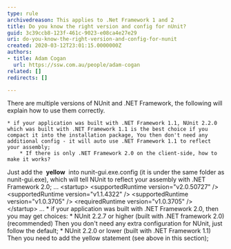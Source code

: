 ```yaml
---
type: rule
archivedreason: This applies to .Net Framework 1 and 2
title: Do you know the right version and config for nUnit?
guid: 3c39ccb8-123f-461c-9023-e08ca4e27e29
uri: do-you-know-the-right-version-and-config-for-nunit
created: 2020-03-12T23:01:15.0000000Z
authors:
- title: Adam Cogan
  url: https://ssw.com.au/people/adam-cogan
related: []
redirects: []

---
```


There are multiple versions of NUnit and .NET Framework, the following will explain how to use them correctly.

<!--endintro-->

    * if your application was built with .NET Framework 1.1, NUnit 2.2.0 which was built with .NET Framework 1.1 is the best choice if you compact it into the installation package, You then don't need any additional config - it will auto use .NET Framework 1.1 to reflect your assembly;
        * If there is only .NET Framework 2.0 on the client-side, how to make it works?
Just add the  **yellow**  into nunit-gui.exe.config (it is under the same folder as nunit-gui.exe), which will tell NUnit to reflect your assembly with .NET Framework 2.0;
            ...
&lt;startup&gt;
&lt;supportedRuntime version="v2.0.50727" /&gt;
&lt;supportedRuntime version="v1.1.4322" /&gt;
&lt;supportedRuntime version="v1.0.3705" /&gt;
&lt;requiredRuntime version="v1.0.3705" /&gt;
&lt;/startup&gt;
...
    * if your application was built with .NET Framework 2.0, then you may get choices:
        * NUnit 2.2.7 or higher (built with .NET framework 2.0) (recommended)
Then you don't need any extra configuration for NUnit, just follow the default;
        * NUnit 2.2.0 or lower (built with .NET Framework 1.1)
Then you need to add the yellow statement (see above in this section);
